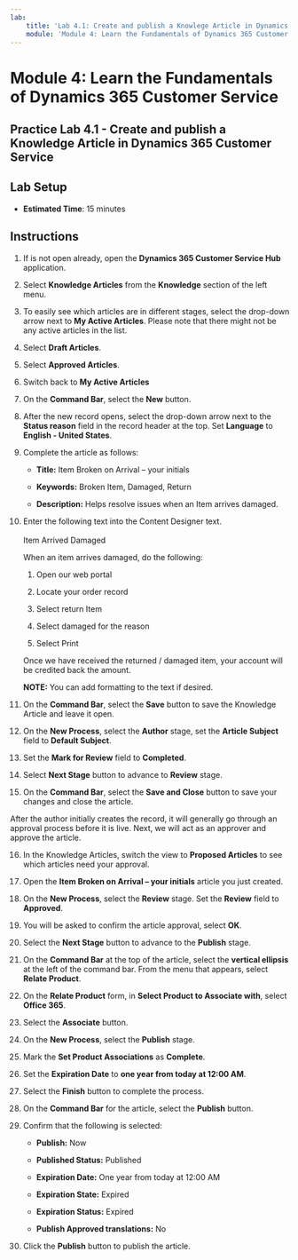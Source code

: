 ```yaml
---
lab:
    title: 'Lab 4.1: Create and publish a Knowlege Article in Dynamics 365 Customer Service'
    module: 'Module 4: Learn the Fundamentals of Dynamics 365 Customer Service'
---
```


Module 4: Learn the Fundamentals of Dynamics 365 Customer Service
========================

## Practice Lab 4.1 - Create and publish a Knowledge Article in Dynamics 365 Customer Service

## Lab Setup

  - **Estimated Time**: 15 minutes

## Instructions

1. If is not open already, open the **Dynamics 365 Customer Service Hub** application. 

2. Select **Knowledge Articles** from the **Knowledge** section of the left menu. 

3. To easily see which articles are in different stages, select the drop-down arrow next to **My Active Articles**. Please note that there might not be any active articles in the list.

4. Select **Draft Articles**. 

5. Select **Approved Articles**. 

6. Switch back to **My Active Articles**

7. On the **Command Bar**, select the **New** button. 

8. After the new record opens, select the drop-down arrow next to the **Status reason** field in the record header at the top. Set **Language** to **English - United States**.

9. Complete the article as follows:

	- **Title:** Item Broken on Arrival – your initials

	- **Keywords:** Broken Item, Damaged, Return

	- **Description:** Helps resolve issues when an Item arrives damaged. 

10. Enter the following text into the Content Designer text.   
‎  
‎	Item Arrived Damaged

	When an item arrives damaged, do the following:

	1. Open our web portal

	2. Locate your order record

	3. Select return Item

	4. Select damaged for the reason

	5. Select Print

	Once we have received the returned / damaged item, your account will be credited back the amount.

	**NOTE:** You can add formatting to the text if desired. 

11. On the **Command Bar**, select the **Save** button to save the Knowledge Article and leave it open. 

12. On the **New Process**, select the **Author** stage, set the **Article Subject** field to **Default Subject**. 

13. Set the **Mark for Review** field to **Completed**.

14. Select **Next Stage** button to advance to **Review** stage.

15. On the **Command Bar**, select the **Save and Close** button to save your changes and close the article.

After the author initially creates the record, it will generally go through an approval process before it is live. Next, we will act as an approver and approve the article. 

16. In the Knowledge Articles, switch the view to **Proposed Articles** to see which articles need your approval. 

17. Open the **Item Broken on Arrival – your initials** article you just created.

18. On the **New Process**, select the **Review** stage. Set the **Review** field to **Approved**.

19. You will be asked to confirm the article approval, select **OK**. 

20. Select the **Next Stage** button to advance to the **Publish** stage. 

21. On the **Command Bar** at the top of the article, select the **vertical ellipsis** at the left of the command bar. From the menu that appears, select **Relate Product**. 

22. On the **Relate Product** form, in **Select Product to Associate with**, select **Office 365**.

23. Select the **Associate** button. 

24. On the **New Process**, select the **Publish** stage. 

25. Mark the **Set Product Associations** as **Complete**. 

26. Set the **Expiration Date** to **one year from today at 12:00 AM**. 

27. Select the **Finish** button to complete the process. 

28. On the **Command Bar** for the article, select the **Publish** button. 

29. Confirm that the following is selected:

	- **Publish:** Now

	- **Published Status:** Published

	- **Expiration Date:** One year from today at 12:00 AM

	- **Expiration State:** Expired

	- **Expiration Status:** Expired

	- **Publish Approved translations:** No
	
30. Click the **Publish** button to publish the article.


